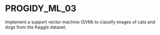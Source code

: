 # PROGIDY_ML_03
Implement a support vector machine (SVM) to classify images of cats and dogs from the Kaggle dataset.
